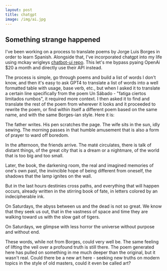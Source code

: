 ```yaml
---
layout: post
title: chatgpt
image: /img/ai.jpg
---
```

## Something strange happened

I've been working on a process to translate poems by Jorge Luis Borges in order to learn Spanish. Alongside that, I've incorporated chatgpt into my life using mckay wrigleys [chatbot-ui repo](https://github.com/mckaywrigley/chatbot-ui). This let's me bypass pyaing OpenAi $20 a month and directly use their API instead.

The process is simple, go through poems and build a list of words I don't know, and then it's easy to ask GPT4 to translate a list of words into a well formatted table with usage, base verb, etc., but when I asked it to translate a certain line specifically from the poem Un Sábado - "fatiga ciertos limitados rumbos", it required more context. I then asked it to find and translate the rest of the poem from wherever it looks and it proceeded to rewrite the poem, or find within itself a different poem based on the same name, and with the same Borges-ian style. Here it is:


The father writes. His pen scratches the page. The wife sits in the sun, idly sewing. The morning passes in that humble amusement that is also a form of prayer to ward off boredom.

In the afternoon, the friends arrive. The maté circulates, there is talk of distant things, of the great city that is a dream or a nightmare, of the world that is too big and too small.

Later, the book, the darkening room, the real and imagined memories of one's own past, the invincible hope of being different from oneself, the shadows that the lamp ignites on the wall.

But in the last hours destinies cross paths, and everything that will happen occurs, already written in the stirring book of fate, in letters colored by an indecipherable ink.

On Saturdays, the abyss between us and the dead is not so great. We know that they seek us out, that in the vastness of space and time they are walking toward us with the slow gait of tigers.

On Saturdays, we glimpse with less horror the universe without purpose and without end.


These words, while not from Borges, could very well be. The same feeling of lifting the veil over a profound truth is still there. The poem generated here has pulled on something in me much deeper than the original, but it wasn't real. Could there be a new art here - seeking new truths on modern topics in the style of old masters, could it even be called art?
